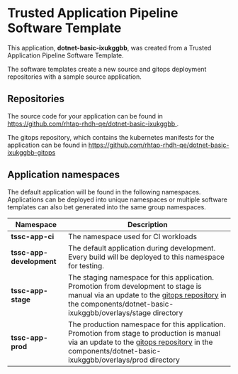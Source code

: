 # Trusted Application Pipeline Software Template

This application, **dotnet-basic-ixukggbb**, was created from a Trusted Application Pipeline Software Template.

The software templates create a new source and gitops deployment repositories with a sample source application. 

## Repositories

The source code for your application can be found in [https://github.com/rhtap-rhdh-qe/dotnet-basic-ixukggbb ](https://github.com/rhtap-rhdh-qe/dotnet-basic-ixukggbb ).
 
The gitops repository, which contains the kubernetes manifests for the application can be found in 
[https://github.com/rhtap-rhdh-qe/dotnet-basic-ixukggbb-gitops ](https://github.com/rhtap-rhdh-qe/dotnet-basic-ixukggbb-gitops ) 

## Application namespaces 

The default application will be found in the following namespaces. Applications can be deployed into unique namespaces or multiple software templates can also bet generated into the same group namespaces.  

|  Namespace   |  Description   |  
| -------- | -------- |
| **tssc-app-ci** | The namespace used for CI workloads |
| **tssc-app-development** | The default application during development. Every build will be deployed to this namespace for testing. |
| **tssc-app-stage** | The staging namespace for this application. Promotion from development to stage is manual via an update to the [gitops repository](https://github.com/rhtap-rhdh-qe/dotnet-basic-ixukggbb-gitops ) in the components/dotnet-basic-ixukggbb/overlays/stage directory |
| **tssc-app-prod** | The production namespace for this application. Promotion from stage to production is manual via an update to the [gitops repository](https://github.com/rhtap-rhdh-qe/dotnet-basic-ixukggbb-gitops ) in the components/dotnet-basic-ixukggbb/overlays/prod directory |